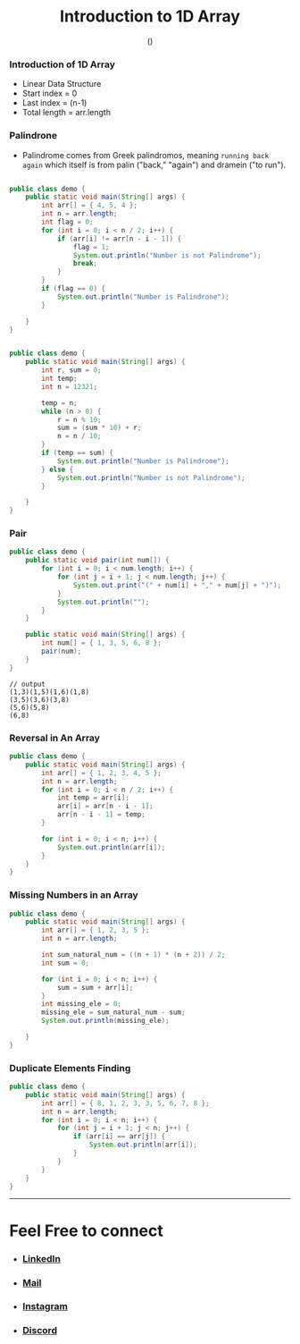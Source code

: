 <h1 align="center"> Introduction to 1D Array   </h1>
<p align="center" > () </p>

### Introduction of 1D Array
+ Linear Data Structure
+ Start index = 0
+ Last index = (n-1)
+ Total length = arr.length

### Palindrone
+ Palindrome comes from Greek palindromos, meaning `running back again` which itself is from palin ("back," "again") and dramein ("to run").

```java

public class demo {
    public static void main(String[] args) {
        int arr[] = { 4, 5, 4 };
        int n = arr.length;
        int flag = 0;
        for (int i = 0; i < n / 2; i++) {
            if (arr[i] != arr[n - i - 1]) {
                flag = 1;
                System.out.println("Number is not Palindrome");
                break;
            }
        }
        if (flag == 0) {
            System.out.println("Number is Palindrone");
        }

    }
}

```
```java

public class demo {
    public static void main(String[] args) {
        int r, sum = 0;
        int temp;
        int n = 12321;

        temp = n;
        while (n > 0) {
            r = n % 10;
            sum = (sum * 10) + r;
            n = n / 10;
        }
        if (temp == sum) {
            System.out.println("Number is Palindrome");
        } else {
            System.out.println("Number is not Palindrome");
        }

    }
}


```

### Pair
```java
public class demo {
    public static void pair(int num[]) {
        for (int i = 0; i < num.length; i++) {
            for (int j = i + 1; j < num.length; j++) {
                System.out.print("(" + num[i] + "," + num[j] + ")");
            }
            System.out.println("");
        }
    }

    public static void main(String[] args) {
        int num[] = { 1, 3, 5, 6, 8 };
        pair(num);
    }
}


```
```
// output
(1,3)(1,5)(1,6)(1,8)
(3,5)(3,6)(3,8)
(5,6)(5,8)
(6,8)

```

### Reversal in An Array

```java
public class demo {
    public static void main(String[] args) {
        int arr[] = { 1, 2, 3, 4, 5 };
        int n = arr.length;
        for (int i = 0; i < n / 2; i++) {
            int temp = arr[i];
            arr[i] = arr[n - i - 1];
            arr[n - i - 1] = temp;
        }

        for (int i = 0; i < n; i++) {
            System.out.println(arr[i]);
        }
    }
}
```

### Missing Numbers in an Array

```java
public class demo {
    public static void main(String[] args) {
        int arr[] = { 1, 2, 3, 5 };
        int n = arr.length;

        int sum_natural_num = ((n + 1) * (n + 2)) / 2;
        int sum = 0;

        for (int i = 0; i < n; i++) {
            sum = sum + arr[i];
        }
        int missing_ele = 0;
        missing_ele = sum_natural_num - sum;
        System.out.println(missing_ele);

    }
}

```

### Duplicate Elements Finding
```java
public class demo {
    public static void main(String[] args) {
        int arr[] = { 8, 1, 2, 3, 3, 5, 6, 7, 8 };
        int n = arr.length;
        for (int i = 0; i < n; i++) {
            for (int j = i + 1; j < n; j++) {
                if (arr[i] == arr[j]) {
                    System.out.println(arr[i]);
                }
            }
        }
    }
}

```



***

# Feel Free to connect
+ ### [LinkedIn](https://www.linkedin.com/in/saurabhbahadur)
+ ### [Mail](mailto:singhsaurabhbahadur@gmail.com)
+ ### [Instagram](https://www.instagram.com/saurabhbahadur_)
+ ### [Discord](https://discord.gg/aQR27Bg7de)



